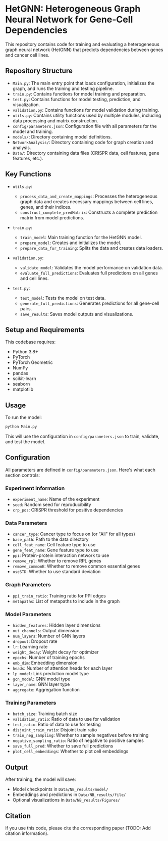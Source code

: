 # HetGNN: Heterogeneous Graph Neural Network for Gene-Cell Dependencies

This repository contains code for training and evaluating a heterogeneous graph neural network (HetGNN) that predicts dependencies between genes and cancer cell lines.

## Repository Structure

- `Main.py`: The main entry point that loads configuration, initializes the graph, and runs the training and testing pipeline.
- `train.py`: Contains functions for model training and preparation.
- `test.py`: Contains functions for model testing, prediction, and visualization.
- `validation.py`: Contains functions for model validation during training.
- `utils.py`: Contains utility functions used by multiple modules, including data processing and matrix construction.
- `config/parameters.json`: Configuration file with all parameters for the model and training.
- `models/`: Directory containing model definitions.
- `NetworkAnalysis/`: Directory containing code for graph creation and analysis.
- `Data/`: Directory containing data files (CRISPR data, cell features, gene features, etc.).

## Key Functions

- `utils.py`: 
  - `process_data_and_create_mappings`: Processes the heterogeneous graph data and creates necessary mappings between cell lines, genes, and their indices.
  - `construct_complete_predMatrix`: Constructs a complete prediction matrix from model predictions.

- `train.py`:
  - `train_model`: Main training function for the HetGNN model.
  - `prepare_model`: Creates and initializes the model.
  - `prepare_data_for_training`: Splits the data and creates data loaders.

- `validation.py`:
  - `validate_model`: Validates the model performance on validation data.
  - `evaluate_full_predictions`: Evaluates full predictions on all genes and cell lines.

- `test.py`:
  - `test_model`: Tests the model on test data.
  - `generate_full_predictions`: Generates predictions for all gene-cell pairs.
  - `save_results`: Saves model outputs and visualizations.

## Setup and Requirements

This codebase requires:
- Python 3.8+
- PyTorch
- PyTorch Geometric
- NumPy
- pandas
- scikit-learn
- seaborn
- matplotlib

## Usage

To run the model:

```bash
python Main.py
```

This will use the configuration in `config/parameters.json` to train, validate, and test the model.

## Configuration

All parameters are defined in `config/parameters.json`. Here's what each section controls:

### Experiment Information
- `experiment_name`: Name of the experiment
- `seed`: Random seed for reproducibility
- `crp_pos`: CRISPR threshold for positive dependencies

### Data Parameters
- `cancer_type`: Cancer type to focus on (or "All" for all types)
- `base_path`: Path to the data directory
- `cell_feat_name`: Cell feature type to use
- `gene_feat_name`: Gene feature type to use
- `ppi`: Protein-protein interaction network to use
- `remove_rpl`: Whether to remove RPL genes
- `remove_commonE`: Whether to remove common essential genes
- `useSTD`: Whether to use standard deviation

### Graph Parameters
- `ppi_train_ratio`: Training ratio for PPI edges
- `metapaths`: List of metapaths to include in the graph

### Model Parameters
- `hidden_features`: Hidden layer dimensions
- `out_channels`: Output dimension
- `num_layers`: Number of GNN layers
- `dropout`: Dropout rate
- `lr`: Learning rate
- `weight_decay`: Weight decay for optimizer
- `epochs`: Number of training epochs
- `emb_dim`: Embedding dimension
- `heads`: Number of attention heads for each layer
- `lp_model`: Link prediction model type
- `gcn_model`: GNN model type
- `layer_name`: GNN layer type
- `aggregate`: Aggregation function

### Training Parameters
- `batch_size`: Training batch size
- `validation_ratio`: Ratio of data to use for validation
- `test_ratio`: Ratio of data to use for testing
- `disjoint_train_ratio`: Disjoint train ratio
- `train_neg_sampling`: Whether to sample negatives before training
- `negative_sampling_ratio`: Ratio of negative to positive samples
- `save_full_pred`: Whether to save full predictions
- `plot_cell_embeddings`: Whether to plot cell embeddings

## Output

After training, the model will save:
- Model checkpoints in `Data/NB_results/model/`
- Embeddings and predictions in `Data/NB_results/file/`
- Optional visualizations in `Data/NB_results/Figures/`

## Citation

If you use this code, please cite the corresponding paper (TODO: Add citation information).
